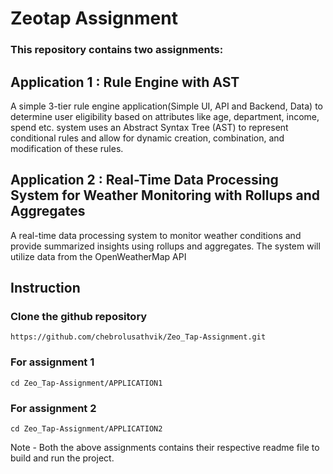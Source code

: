 # Zeotap Assignment
### This repository contains two assignments:
## Application 1 : Rule Engine with AST 
A simple 3-tier rule engine application(Simple UI, API and Backend, Data) to determine user eligibility based on attributes like age, department, income, spend etc. system uses an Abstract Syntax Tree (AST) to represent conditional rules and allow for dynamic
creation, combination, and modification of these rules.
## Application 2 : Real-Time Data Processing System for Weather Monitoring with Rollups and Aggregates
A real-time data processing system to monitor weather conditions and provide
summarized insights using rollups and aggregates. The system will utilize data from the
OpenWeatherMap API


## Instruction
### Clone the github repository
    https://github.com/chebrolusathvik/Zeo_Tap-Assignment.git
### For assignment 1
    cd Zeo_Tap-Assignment/APPLICATION1
### For assignment 2
    cd Zeo_Tap-Assignment/APPLICATION2

Note - Both the above assignments contains their respective readme file to build and run the project.
